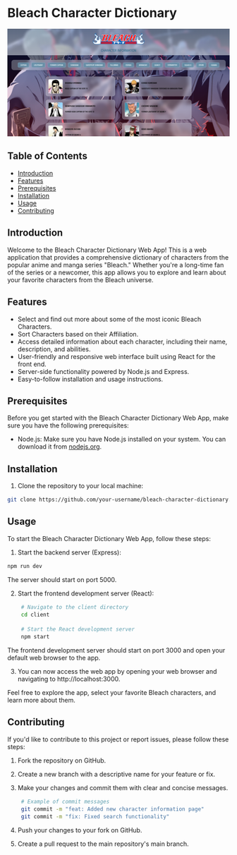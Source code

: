 # Bleach Character Dictionary

<div align="center">
  <img src="bleachApp.png" alt="App Screenshot" />
</div>

## Table of Contents

- [Introduction](#introduction)
- [Features](#features)
- [Prerequisites](#prerequisites)
- [Installation](#installation)
- [Usage](#usage)
- [Contributing](#contributing)

## Introduction

Welcome to the Bleach Character Dictionary Web App! This is a web application that provides a comprehensive dictionary of characters from the popular anime and manga series "Bleach." Whether you're a long-time fan of the series or a newcomer, this app allows you to explore and learn about your favorite characters from the Bleach universe.

## Features

- Select and find out more about some of the most iconic Bleach Characters.
- Sort Characters based on their Affiliation.
- Access detailed information about each character, including their name, description, and abilities.
- User-friendly and responsive web interface built using React for the front end.
- Server-side functionality powered by Node.js and Express.
- Easy-to-follow installation and usage instructions.

## Prerequisites

Before you get started with the Bleach Character Dictionary Web App, make sure you have the following prerequisites:

- Node.js: Make sure you have Node.js installed on your system. You can download it from [nodejs.org](https://nodejs.org/).

## Installation

1. Clone the repository to your local machine:

 ```bash
 git clone https://github.com/your-username/bleach-character-dictionary.git
 ```

## Usage

To start the Bleach Character Dictionary Web App, follow these steps:

1. Start the backend server (Express):

  ```bash
  npm run dev
```
The server should start on port 5000.

2. Start the frontend development server (React):

   ```bash
    # Navigate to the client directory
    cd client
  
    # Start the React development server
    npm start
    ```
The frontend development server should start on port 3000 and open your default web browser to the app.

3. You can now access the web app by opening your web browser and navigating to http://localhost:3000.

Feel free to explore the app, select your favorite Bleach characters, and learn more about them.

## Contributing

If you'd like to contribute to this project or report issues, please follow these steps:

1. Fork the repository on GitHub.
2. Create a new branch with a descriptive name for your feature or fix.
3. Make your changes and commit them with clear and concise messages.

   ```bash
    # Example of commit messages
    git commit -m "feat: Added new character information page"
    git commit -m "fix: Fixed search functionality"
   ```
4. Push your changes to your fork on GitHub.
5. Create a pull request to the main repository's main branch.

